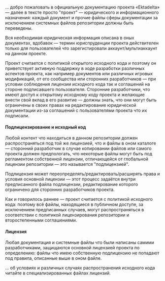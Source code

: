 ... добро пожаловать в официальную документацию проекта «Ektadelta» — далее в тексте просто "проект" — юридического и информационного назначения: каждый документ и прочие файлы сферы документации за исключением системных файлов репозитории должны быть переведены. 

Вся необходимая юридическая информация описана в оных документах, вдобавок — термин юриспруденции проекта действителен только для пользователей что зарегистировали аккаунт/мультиаккаунт на данном проекте. 

Проект считается с политикой открытого исходного кода и поэтому он приветствует активную поддержку в ходе разработки различных аспектов проекта, как например документов или различных игровых модификаций, от его сообщества или сторонних разработчиков — при условии соблюдения лицензии исходного кода так и соглашений на стороне подписавшего пользователя. Сторонние разработчики, что имеют доступ к открытому исходному коду проекта и желающие внести свой вклад в его развитие — должны знать, что они могут быть ограничены в своих правах на редактирование юридической документации из-за соглашений с пользователями проекта что их подписали. 

#### Подлицензирование и исходный код 

Любой контент что находиться в данном репозитории должен распространяться под той же лицензией, что и файлы в оном каталоге — сторонний разработчик в случае копировании файлов или самого проекта должен предпологать, что некоторые файлы могут быть под регламентом собственной лицензии, отличающейся от глобальной лицензии репозитории — это называется "подлицензией". 

Подлицензия может переопределять/редактировать/расширять права и условия основной лицензии — этот процесс задаётся внутри предписанного файла подлицензии, редактирование которого ограничено для сторонних разработчиков проекта. 

Как и говорилось раннее — проект считается с политикой исходного кода: поэтому всё файлы, находящиеся в публичном доступе, за исключением предписанных случаев, могут распространяться в соответствии с политикой лицензирования репозитории и второстепенными соглашениями. 

#### Лицензия 

Любая документация и системные файлы что были написаны самими разработчиками, защищаются основной лицензией проекта по определению: файлы что имею собственную подлицензию не попадают под правила, описанные выше в оном файле. 

... об условиях и различных случаях распространения исходного кода читайте в специализированных файлах лицензий. 
